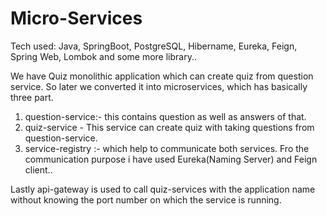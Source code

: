 # Micro-Services

Tech used: Java, SpringBoot, PostgreSQL, Hibername, Eureka, Feign, Spring Web, Lombok and some more library..

We have Quiz monolithic application which can create quiz from question service. 
So later we converted it into microservices, which has basically three part.

1. question-service:- this contains question as well as answers of that.
2. quiz-service - This service can create quiz with taking questions from question-service.
3. service-registry :- which help to communicate both services.
Fro the communication purpose i have used Eureka(Naming Server) and Feign client.. 

Lastly api-gateway is used to call quiz-services with the application name without knowing the port number on which the service is running.
